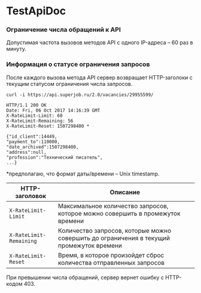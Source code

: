 # TestApiDoc

### Ограничение числа обращений к API
Допустимая частота вызовов методов API с одного IP-адреса – 60 раз в минуту.

### Информация о статусе ограничения запросов
После каждого вызова метода API сервер возвращает HTTP-заголоки с текущим статусом ограничения числа запросов.

``` 
curl -i https://api.superjob.ru/2.0/vacancies/29955599/

HTTP/1.1 200 OK 
Date: Fri, 06 Oct 2017 14:16:39 GMT 
X-RateLimit-Limit: 60 
X-RateLimit-Remaining: 56 
X-RateLimit-Reset: 1507298400 * 

{"id_client":14449,
"payment_to":110000,
"date_archived":1507298400,
"address":null,
"profession":"Технический писатель", 
...}

```

*предполагаю, что формат даты/времени – Unix timestamp. 

| HTTP-заголовок | Описание |
| --- | --- |
| `X-RateLimit-Limit` | Максимальное количество запросов, которое можно совершить в промежуток времени |
| `X-RateLimit-Remaining` | Количество запросов, которые можно совершить до ограничения в текущий промежуток времени |
| `X-RateLimit-Reset` | Время, в которое произойдет сброс количества отправленных запросов |

При превышении числа обращений, сервер вернет ошибку с HTTP-кодом 403.
